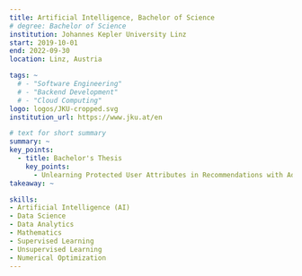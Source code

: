 ```yaml
---
title: Artificial Intelligence, Bachelor of Science
# degree: Bachelor of Science
institution: Johannes Kepler University Linz
start: 2019-10-01
end: 2022-09-30
location: Linz, Austria

tags: ~
  # - "Software Engineering"
  # - "Backend Development"
  # - "Cloud Computing"
logo: logos/JKU-cropped.svg
institution_url: https://www.jku.at/en

# text for short summary
summary: ~
key_points:
  - title: Bachelor's Thesis
    key_points: 
      - Unlearning Protected User Attributes in Recommendations with Adversarial Training
takeaway: ~

skills: 
- Artificial Intelligence (AI)
- Data Science
- Data Analytics
- Mathematics
- Supervised Learning
- Unsupervised Learning
- Numerical Optimization
---
```

